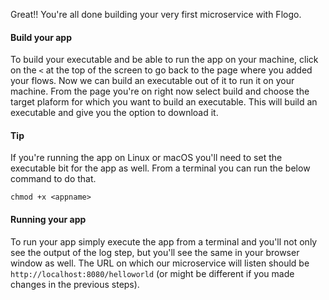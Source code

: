 Great!! You're all done building your very first microservice with Flogo. 

#### Build your app 
To build your executable and be able to run the app on your machine, click on the `<` at the top of the screen to go back to the page where you added your flows. Now we can build an executable out of it to run it on your machine. From the page you're on right now select build and choose the target plaform for which you want to build an executable. This will build an executable and give you the option to download it.

#### Tip
If you're running the app on Linux or macOS you'll need to set the executable bit for the app as well. From a terminal you can run the below command to do that.

```
chmod +x <appname>
```

#### Running your app
To run your app simply execute the app from a terminal and you'll not only see the output of the log step, but you'll see the same in your browser window as well. The URL on which our microservice will listen should be `http://localhost:8080/helloworld` (or might be different if you made changes in the previous steps).